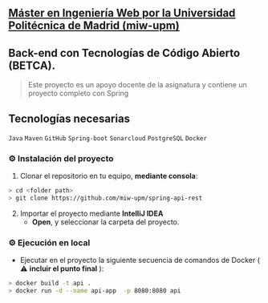 ## [Máster en Ingeniería Web por la Universidad Politécnica de Madrid (miw-upm)](http://miw.etsisi.upm.es)

## Back-end con Tecnologías de Código Abierto (BETCA).

> Este proyecto es un apoyo docente de la asignatura y contiene un proyecto completo con Spring

## Tecnologías necesarias
`Java` `Maven` `GitHub` `Spring-boot` `Sonarcloud` `PostgreSQL` `Docker` 

### :gear: Instalación del proyecto

1. Clonar el repositorio en tu equipo, **mediante consola**:

```sh
> cd <folder path>
> git clone https://github.com/miw-upm/spring-api-rest
```
2. Importar el proyecto mediante **IntelliJ IDEA**
   * **Open**, y seleccionar la carpeta del proyecto.

### :gear: Ejecución en local
* Ejecutar en el proyecto la siguiente secuencia de comandos de Docker ( :warning: **incluir el punto final** ):
```sh
> docker build -t api .
> docker run -d --name api-app  -p 8080:8080 api
```
